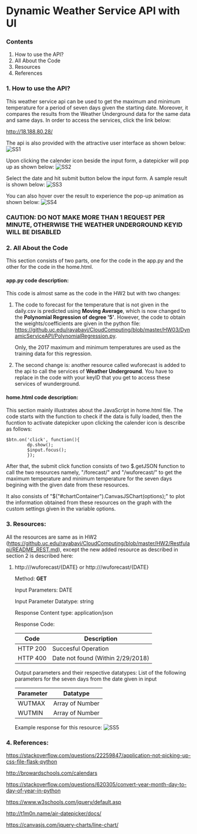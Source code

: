 # Dynamic Weather Service API with UI
### Contents
1. How to use the API?
2. All About the Code
3. Resources
4. References
### 1. How to use the API?
This weather service api can be used to get the maximum and minimum temperature for a period of seven days given the starting date. Moreover, it compares the results from the Weather Underground data for the same data and same days. In order to access the services, click the link below:

http://18.188.80.28/

The api is also provided with the attractive user interface as shown below:
![SS1](https://github.uc.edu/rayabavj/CloudComputing/blob/master/HW03/DynamicServiceAPI/SS1.PNG)

Upon clicking the calender icon beside the input form, a datepicker will pop up as shown below:
![SS2](https://github.uc.edu/rayabavj/CloudComputing/blob/master/HW03/DynamicServiceAPI/SS2.PNG)

Select the date and hit submit button below the input form. A sample result is shown below:
![SS3](https://github.uc.edu/rayabavj/CloudComputing/blob/master/HW03/DynamicServiceAPI/SS3.PNG)

You can also hover over the result to experience the pop-up animation as shown below:
![SS4](https://github.uc.edu/rayabavj/CloudComputing/blob/master/HW03/DynamicServiceAPI/SS4.PNG)

### CAUTION: DO NOT MAKE MORE THAN 1 REQUEST PER MINUTE, OTHERWISE THE WEATHER UNDERGROUND KEYID WILL BE DISABLED 

### 2. All About the Code
This section consists of two parts, one for the code in the app.py and the other for the code in the home.html.

#### app.py code description:

This code is almost same as the code in the HW2 but with two changes:

1. The code to forecast for the temperature that is not given in the daily.csv is predicted using **Moving Average**, which is now changed to the **Polynomial Regression of degree '5'**. However, the code to obtain the weights/coefficients are given in the python file: https://github.uc.edu/rayabavj/CloudComputing/blob/master/HW03/DynamicServiceAPI/PolynomialRegression.py. 

	Only, the 2017 maximum and minimum temperatures are used as the training data for this regression. 

2. The second change is: another resource called wuforecast is added to the api to call the services of **Weather Underground**. You have to replace <yourwundergroundKeyID> in the code with your keyID that you get to access these services of wunderground.

#### home.html code description:

This section mainly illustrates about the JavaScript in home.html file. The code starts with the function to check if the data is fully loaded, then the fucntion to activate datepicker upon clicking the calender icon is describe as follows:

	$btn.on('click', function(){
			dp.show();
			$input.focus();
			});

After that, the submit click function consists of two $.getJSON function to call the two resources namely, "/forecast/<date>" and "/wuforecast/<date>" to get the maximum temperature and minimum temperature for the seven days begining with the given date from these resources.

It also consists of "$("#chartContainer").CanvasJSChart(options);" to plot the information obtained from these resources on the graph with the custom settings given in the variable options.

### 3. Resources:
All the resources are same as in HW2 (https://github.uc.edu/rayabavj/CloudComputing/blob/master/HW2/Restfulapi/README_REST.md), except the new added resource as described in section 2 is described here:

1. http:///wuforecast/{DATE} or
   http:///wuforecast/{DATE}
  
    Method: **GET**
  
    Input Parameters: DATE
    
    Input Parameter Datatype: string
  
    Response Content type: application/json
  
    Response Code:
  
    Code | Description
    -----|-------------
    HTTP 200 | Succesful Operation 
    HTTP 400 | Date not found (Within 2/29/2018)
    
    Output parameters and their respective datatypes: 
    List of the following parameters for the seven days from the date given in input
    
    Parameter | Datatype
    -----|-------------
    WUTMAX | Array of Number
    WUTMIN | Array of Number
    
    Example response for this resource:
    ![SS5](https://github.uc.edu/rayabavj/CloudComputing/blob/master/HW03/DynamicServiceAPI/SS6.PNG)

### 4. References:

https://stackoverflow.com/questions/22259847/application-not-picking-up-css-file-flask-python

http://browardschools.com/calendars

https://stackoverflow.com/questions/620305/convert-year-month-day-to-day-of-year-in-python

https://www.w3schools.com/jquery/default.asp

http://t1m0n.name/air-datepicker/docs/

https://canvasjs.com/jquery-charts/line-chart/


